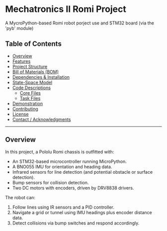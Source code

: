 # Mechatronics II Romi Project
A MycroPython-based Romi robot porject use and STM32 board (via the 'pyb' module)

## Table of Contents
- [Overview](#overview)
- [Features](#features)
- [Project Structure](#project-structure)
- [Bill of Materials (BOM)](#bill-of-materials-bom)
- [Dependencies & Installation](#dependencies--installation)
- [State-Space Model](#state-space-model)
- [Code Descriptions](#code-descriptions)
  - [Core Files](#core-files)
  - [Task Files](#task-files)
- [Demonstration](#demonstration)
- [Contributing](#contributing)
- [License](#license)
- [Contact / Acknowledgments](#contact--acknowledgments)

---

## Overview 

In this project, a Pololu Romi chassis is outfitted with:
- An STM32-based microcontroller running MicroPython.
- A BNO055 IMU for orientation and heading data.
- Infrared sensors for line detection (and potential obstacle or surface detection).
- Bump sensors for collision detection.
- Two DC motors with encoders, driven by DRV8838 drivers.

The robot can:
1. Follow lines using IR sensors and a PID controller.  
2. Navigate a grid or tunnel using IMU headings plus encoder distance data.  
3. Detect collisions via bump switches and respond accordingly.
